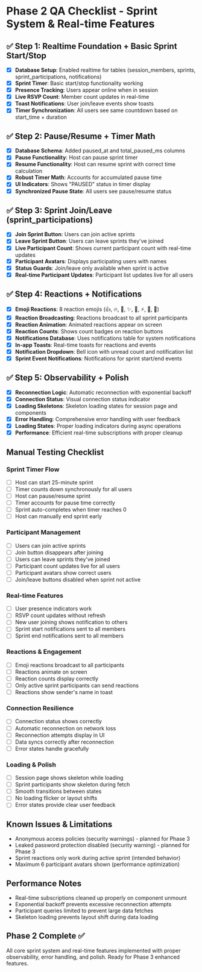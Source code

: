 # Phase 2 QA Checklist - Sprint System & Real-time Features

## ✅ Step 1: Realtime Foundation + Basic Sprint Start/Stop
- [x] **Database Setup**: Enabled realtime for tables (session_members, sprints, sprint_participations, notifications)
- [x] **Sprint Timer**: Basic start/stop functionality working
- [x] **Presence Tracking**: Users appear online when in session
- [x] **Live RSVP Count**: Member count updates in real-time
- [x] **Toast Notifications**: User join/leave events show toasts
- [x] **Timer Synchronization**: All users see same countdown based on start_time + duration

## ✅ Step 2: Pause/Resume + Timer Math
- [x] **Database Schema**: Added paused_at and total_paused_ms columns
- [x] **Pause Functionality**: Host can pause sprint timer
- [x] **Resume Functionality**: Host can resume sprint with correct time calculation
- [x] **Robust Timer Math**: Accounts for accumulated pause time
- [x] **UI Indicators**: Shows "PAUSED" status in timer display
- [x] **Synchronized Pause State**: All users see pause/resume status

## ✅ Step 3: Sprint Join/Leave (sprint_participations)
- [x] **Join Sprint Button**: Users can join active sprints
- [x] **Leave Sprint Button**: Users can leave sprints they've joined  
- [x] **Live Participant Count**: Shows current participant count with real-time updates
- [x] **Participant Avatars**: Displays participating users with names
- [x] **Status Guards**: Join/leave only available when sprint is active
- [x] **Real-time Participant Updates**: Participant list updates live for all users

## ✅ Step 4: Reactions + Notifications
- [x] **Emoji Reactions**: 8 reaction emojis (👍, 🔥, 💪, ✨, 🚀, ⚡, 🎯, 💯)
- [x] **Reaction Broadcasting**: Reactions broadcast to all sprint participants
- [x] **Reaction Animation**: Animated reactions appear on screen
- [x] **Reaction Counts**: Shows count badges on reaction buttons
- [x] **Notifications Database**: Uses notifications table for system notifications
- [x] **In-app Toasts**: Real-time toasts for reactions and events
- [x] **Notification Dropdown**: Bell icon with unread count and notification list
- [x] **Sprint Event Notifications**: Notifications for sprint start/end events

## ✅ Step 5: Observability + Polish  
- [x] **Reconnection Logic**: Automatic reconnection with exponential backoff
- [x] **Connection Status**: Visual connection status indicator
- [x] **Loading Skeletons**: Skeleton loading states for session page and components
- [x] **Error Handling**: Comprehensive error handling with user feedback
- [x] **Loading States**: Proper loading indicators during async operations
- [x] **Performance**: Efficient real-time subscriptions with proper cleanup

## Manual Testing Checklist

### Sprint Timer Flow
- [ ] Host can start 25-minute sprint
- [ ] Timer counts down synchronously for all users
- [ ] Host can pause/resume sprint
- [ ] Timer accounts for pause time correctly
- [ ] Sprint auto-completes when timer reaches 0
- [ ] Host can manually end sprint early

### Participant Management
- [ ] Users can join active sprints
- [ ] Join button disappears after joining
- [ ] Users can leave sprints they've joined
- [ ] Participant count updates live for all users
- [ ] Participant avatars show correct users
- [ ] Join/leave buttons disabled when sprint not active

### Real-time Features
- [ ] User presence indicators work
- [ ] RSVP count updates without refresh
- [ ] New user joining shows notification to others
- [ ] Sprint start notifications sent to all members
- [ ] Sprint end notifications sent to all members

### Reactions & Engagement
- [ ] Emoji reactions broadcast to all participants
- [ ] Reactions animate on screen
- [ ] Reaction counts display correctly
- [ ] Only active sprint participants can send reactions
- [ ] Reactions show sender's name in toast

### Connection Resilience
- [ ] Connection status shows correctly
- [ ] Automatic reconnection on network loss
- [ ] Reconnection attempts display in UI
- [ ] Data syncs correctly after reconnection
- [ ] Error states handle gracefully

### Loading & Polish
- [ ] Session page shows skeleton while loading
- [ ] Sprint participants show skeleton during fetch
- [ ] Smooth transitions between states
- [ ] No loading flicker or layout shifts
- [ ] Error states provide clear user feedback

## Known Issues & Limitations
- Anonymous access policies (security warnings) - planned for Phase 3
- Leaked password protection disabled (security warning) - planned for Phase 3
- Sprint reactions only work during active sprint (intended behavior)
- Maximum 6 participant avatars shown (performance optimization)

## Performance Notes
- Real-time subscriptions cleaned up properly on component unmount
- Exponential backoff prevents excessive reconnection attempts  
- Participant queries limited to prevent large data fetches
- Skeleton loading prevents layout shift during data loading

## Phase 2 Complete ✅
All core sprint system and real-time features implemented with proper observability, error handling, and polish. Ready for Phase 3 enhanced features.